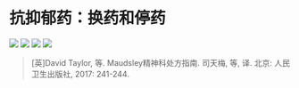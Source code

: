 # 抗抑郁药：换药和停药  

![](https://www.shsmu.top/wp-content/uploads/2022/10/241-244-%E8%A1%A84.15-%E6%8A%97%E6%8A%91%E9%83%81%E8%8D%AF%EF%BC%9A%E6%8D%A2%E8%8D%AF%E5%92%8C%E5%81%9C%E8%8D%AF%C2%B0_%E9%A1%B5%E9%9D%A2_1-792x1024.jpg)
![](https://www.shsmu.top/wp-content/uploads/2022/10/241-244-%E8%A1%A84.15-%E6%8A%97%E6%8A%91%E9%83%81%E8%8D%AF%EF%BC%9A%E6%8D%A2%E8%8D%AF%E5%92%8C%E5%81%9C%E8%8D%AF%C2%B0_%E9%A1%B5%E9%9D%A2_2-791x1024.jpg)
![](https://www.shsmu.top/wp-content/uploads/2022/10/241-244-%E8%A1%A84.15-%E6%8A%97%E6%8A%91%E9%83%81%E8%8D%AF%EF%BC%9A%E6%8D%A2%E8%8D%AF%E5%92%8C%E5%81%9C%E8%8D%AF%C2%B0_%E9%A1%B5%E9%9D%A2_3-791x1024.jpg)
![](https://www.shsmu.top/wp-content/uploads/2022/10/241-244-%E8%A1%A84.15-%E6%8A%97%E6%8A%91%E9%83%81%E8%8D%AF%EF%BC%9A%E6%8D%A2%E8%8D%AF%E5%92%8C%E5%81%9C%E8%8D%AF%C2%B0_%E9%A1%B5%E9%9D%A2_4-792x1024.jpg)  

> [英]David Taylor, 等. Maudsley精神科处方指南. 司天梅, 等, 译. 北京: 人民卫生出版社, 2017: 241-244.
